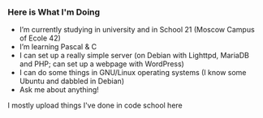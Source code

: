 ### Here is What I'm Doing

- I’m currently studying in university and in School 21 (Moscow Campus of Ecole 42)
- I’m learning Pascal & C
- I can set up a really simple server (on Debian with Lighttpd, MariaDB and PHP; can set up a webpage with WordPress)
- I can do some things in GNU/Linux operating systems 
(I know some Ubuntu and dabbled in Debian)
- Ask me about anything!

I mostly upload things I've done in code school here
